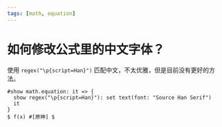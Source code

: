 ```yaml
---
tags: [math, equation]
---
```


# 如何修改公式里的中文字体？

使用 `regex("\p{script=Han}")` 匹配中文，不太优雅，但是目前没有更好的方法。

```typst
#show math.equation: it => {
  show regex("\p{script=Han}"): set text(font: "Source Han Serif")
  it
}
$ f(x) #[原神] $
```
